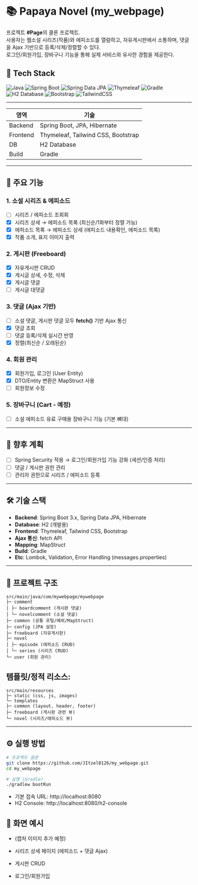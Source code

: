 # 📚 Papaya Novel (my_webpage)

프로젝트 **#Page**의 클론 프로젝트.  
사용자는 웹소설 시리즈(작품)와 에피소드를 열람하고, 자유게시판에서 소통하며,
댓글을 Ajax 기반으로 등록/삭제/정렬할 수 있다.  
로그인/회원가입, 장바구니 기능을 통해 실제 서비스와 유사한 경험을 제공한다.  

## 🚀 Tech Stack

![Java](https://img.shields.io/badge/Java-17-007396?logo=openjdk&logoColor=white)
![Spring Boot](https://img.shields.io/badge/Spring%20Boot-3.x-6DB33F?logo=springboot&logoColor=white)
![Spring Data JPA](https://img.shields.io/badge/Spring%20Data%20JPA-59666C?logo=spring&logoColor=white)
![Thymeleaf](https://img.shields.io/badge/Thymeleaf-005F0F?logo=thymeleaf&logoColor=white)
![Gradle](https://img.shields.io/badge/Gradle-02303A?logo=gradle&logoColor=white)
![H2 Database](https://img.shields.io/badge/H2%20Database-003545?logo=h2&logoColor=white)
![Bootstrap](https://img.shields.io/badge/Bootstrap-5-7952B3?logo=bootstrap&logoColor=white)
![TailwindCSS](https://img.shields.io/badge/TailwindCSS-3-06B6D4?logo=tailwindcss&logoColor=white)

---

| 영역 | 기술 |
|------|----------------|
| Backend | Spring Boot, JPA, Hibernate |
| Frontend | Thymeleaf, Tailwind CSS, Bootstrap |
| DB | H2 Database |
| Build | Gradle |

---

## 🚀 주요 기능

### 1. 소설 시리즈 & 에피소드
- [ ] 시리즈 / 에피소드 조회회
- [x] 시리즈 상세 → 에피소드 목록 (최신순/1화부터 정렬 가능)
- [x] 에피소드 목록 → 에피소드 상세 (에피소드 내용확인, 에피소드 목록)
- [x] 작품 소개, 표지 이미지 출력

### 2. 게시판 (Freeboard)
- [x] 자유게시판 CRUD
- [x] 게시글 상세, 수정, 삭제
- [x] 게시글 댓글
- [ ] 게시글 대댓글

### 3. 댓글 (Ajax 기반)
- [ ] 소설 댓글, 게시판 댓글 모두 **fetch()** 기반 Ajax 통신
- [x] 댓글 조회
- [ ] 댓글 등록/삭제 실시간 반영
- [x] 정렬(최신순 / 오래된순)

### 4. 회원 관리
- [x] 회원가입, 로그인 (User Entity)
- [x] DTO/Entity 변환은 MapStruct 사용
- [ ] 회원정보 수정

### 5. 장바구니 (Cart - 예정)
- [ ] 소설 에피소드 유료 구매용 장바구니 기능 (기본 뼈대)

---

## 🔮 향후 계획
- [ ] Spring Security 적용 → 로그인/회원가입 기능 강화 (세션/인증 처리)
- [ ] 댓글 / 게시판 권한 관리
- [ ] 관리자 권한으로 시리즈 / 에피소드 등록

---

## 🛠 기술 스택

- **Backend**: Spring Boot 3.x, Spring Data JPA, Hibernate  
- **Database**: H2 (개발용) 
- **Frontend**: Thymeleaf, Tailwind CSS, Bootstrap  
- **Ajax 통신**: fetch API  
- **Mapping**: MapStruct  
- **Build**: Gradle
- **Etc**: Lombok, Validation, Error Handling (messages.properties)

---

## 📂 프로젝트 구조
```
src/main/java/com/mywebpage/mywebpage
├─ comment
│ ├─ boardcomment (게시판 댓글)
│ └─ novelcomment (소설 댓글)
├─ common (공통 유틸/예외/MapStruct)
├─ config (JPA 설정)
├─ freeboard (자유게시판)
├─ novel
│ ├─ episode (에피소드 CRUD)
│ └─ series (시리즈 CRUD)
└─ user (회원 관리)
```

## 템플릿/정적 리소스:
```
src/main/resources
├─ static (css, js, images)
└─ templates
├─ common (layout, header, footer)
├─ freeboard (게시판 관련 뷰)
└─ novel (시리즈/에피소드 뷰)
```
---

## ⚙️ 실행 방법

```bash
# 프로젝트 클론
git clone https://github.com/JItzel0126/my_webpage.git
cd my_webpage

# 실행 (Gradle)
./gradlew bootRun
```

- 기본 접속 URL: http://localhost:8080
- H2 Console: http://localhost:8080/h2-console

## 📸 화면 예시

- (캡처 이미지 추가 예정)

- 시리즈 상세 페이지 (에피소드 + 댓글 Ajax)
- 게시판 CRUD
- 로그인/회원가입



